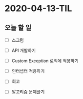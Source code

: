 # 2020-04-13-TIL

## 오늘 할 일

- [ ] 스크럼
- [ ] API 개발하기
- [ ] Custom Exception 로직에 적용하기
- [ ] 인터셉터 적용하기
- [ ] 회고
- [ ] 알고리즘 문제풀기

